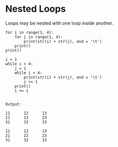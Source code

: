 # Nested Loops

Loops may be nested with one loop inside another.

```
for i in range(1, 4):
    for j in range(1, 4):
        print(str(i) + str(j), end = '\t')
    print()
print()

i = 1
while i < 4:
    j = 1
    while j < 4:
        print(str(i) + str(j), end = '\t')
        j += 1
    print()
    i += 1


Output:

11      12      13
21      22      23
31      32      33

11      12      13
21      22      23
31      32      33

```

# 



